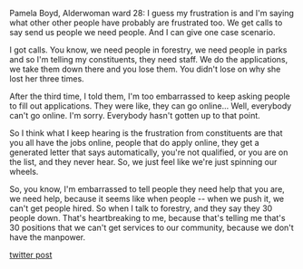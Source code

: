 Pamela Boyd, Alderwoman ward 28: I guess my frustration is and I'm saying what other other people have probably are frustrated too. We get calls to say send us people we need people. And I can give one case scenario. 

I got calls. You know, we need people in forestry, we need people in parks and so I'm telling my constituents, they need staff. We do the applications, we take them down there and you lose them. You didn't lose on why she lost her three times. 

After the third time, I told them, I'm too embarrassed to keep asking people to fill out applications. They were like, they can go online... Well, everybody can't go online. I'm sorry. Everybody hasn't gotten up to that point. 

So I think what I keep hearing is the frustration from constituents are that you all have the jobs online, people that do apply online, they get a generated letter that says automatically, you're not qualified, or you are on the list, and they never hear. So, we just feel like we're just spinning our wheels. 

So, you know, I'm embarrassed to tell people they need help that you are, we need help, because it seems like when people -- when we push it, we can't get people hired. So when I talk to forestry, and they say they 30 people down. That's heartbreaking to me, because that's telling me that's 30 positions that we can't get services to our community, because we don't have the manpower.

[twitter post](https://twitter.com/StlPoliticClips/status/1401624360398491656?s=20)

